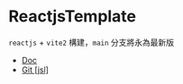 # ReactjsTemplate

`reactjs` + `vite2` 構建，`main` 分支將永為最新版

* [Doc](https://hackmd.io/E4ttHA9CQ-6iLzsbX8V0DQ)  
* [Git [jsl]](https://github.com/frank575/jsl.git)
